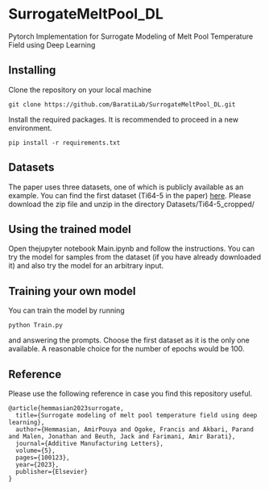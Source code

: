 # SurrogateMeltPool_DL
Pytorch Implementation for Surrogate Modeling of Melt Pool Temperature Field using Deep Learning

## Installing
Clone the repository on your local machine
```
git clone https://github.com/BaratiLab/SurrogateMeltPool_DL.git
```
Install the required packages. It is recommended to proceed in a new environment.
```
pip install -r requirements.txt
```
## Datasets
The paper uses three datasets, one of which is publicly available as an example.
You can find the first dataset (Ti64-5 in the paper) [here](https://drive.google.com/file/d/1QkKCXeMPpXUZOrJnbJ-xTfV2oQFG_-y8/view?usp=share_link).
Please download the zip file and unzip in  the directory Datasets/Ti64-5_cropped/

## Using the trained model
Open thejupyter notebook Main.ipynb and follow the instructions. You can try the model for samples from the dataset (if you have already downloaded it) and also try the model for an arbitrary input.

## Training your own model
You can train the model by running
```
python Train.py
```
and answering the prompts. Choose the first dataset as it is the only one available. A reasonable choice for the number of epochs would be 100.

## Reference
Please use the following reference in case you find this repository useful.

```
@article{hemmasian2023surrogate,
  title={Surrogate modeling of melt pool temperature field using deep learning},
  author={Hemmasian, AmirPouya and Ogoke, Francis and Akbari, Parand and Malen, Jonathan and Beuth, Jack and Farimani, Amir Barati},
  journal={Additive Manufacturing Letters},
  volume={5},
  pages={100123},
  year={2023},
  publisher={Elsevier}
}
```
